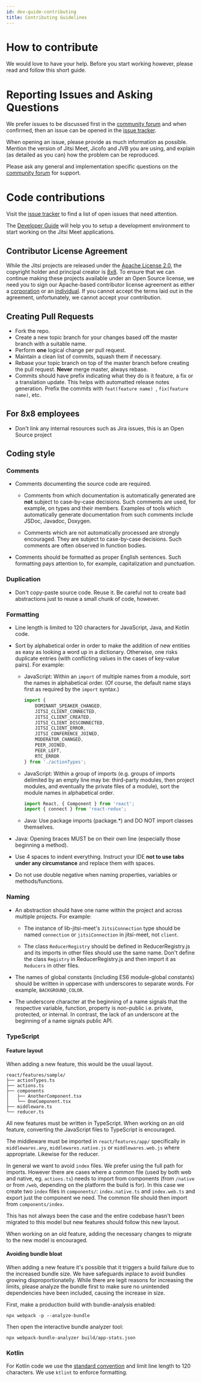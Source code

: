```yaml
---
id: dev-guide-contributing
title: Contributing Guidelines
---
```


# How to contribute
We would love to have your help. Before you start working however, please read
and follow this short guide.

# Reporting Issues and Asking Questions

We prefer issues to be discussed first in the [community forum](https://community.jitsi.org/) and when confirmed, then an issue can be opened in the [issue tracker](https://github.com/jitsi/jitsi-meet/issues).

When opening an issue, please provide as much information as possible. Mention the version of Jitsi Meet, Jicofo and JVB you are using, and explain (as detailed as you can) how the problem can be reproduced.

Please ask any general and implementation specific questions on the [community forum](https://community.jitsi.org/) for support.

# Code contributions

Visit the [issue tracker](https://github.com/jitsi/jitsi-meet/issues) to find a list of open issues that need attention.

The [Developer Guide](dev-guide.md) will help you to setup a development environment to start working on the Jitsi Meet applications.

## Contributor License Agreement
While the Jitsi projects are released under the
[Apache License 2.0](https://github.com/jitsi/jitsi-meet/blob/master/LICENSE), the copyright
holder and principal creator is [8x8](https://www.8x8.com/). To
ensure that we can continue making these projects available under an Open Source license,
we need you to sign our Apache-based contributor
license agreement as either a [corporation](https://jitsi.org/ccla) or an
[individual](https://jitsi.org/icla). If you cannot accept the terms laid out
in the agreement, unfortunately, we cannot accept your contribution.

## Creating Pull Requests
- Fork the repo.
- Create a new topic branch for your changes based off the master branch with a suitable name.
- Perform **one** logical change per pull request.
- Maintain a clean list of commits, squash them if necessary.
- Rebase your topic branch on top of the master branch before creating the pull
 request. **Never** merge master, always rebase.
- Commits should have prefix indicating what they do is it feature, a fix or a translation update. This helps with automatted release notes generation. Prefix the commits with `feat(feature name) `, `fix(feature name)`, etc.

## For 8x8 employees
- Don't link any internal resources such as Jira issues, this is an Open Source project

## Coding style

### Comments

* Comments documenting the source code are required.

  * Comments from which documentation is automatically generated are **not**
    subject to case-by-case decisions. Such comments are used, for example, on
    types and their members. Examples of tools which automatically generate
    documentation from such comments include JSDoc, Javadoc, Doxygen.

  * Comments which are not automatically processed are strongly encouraged. They
    are subject to case-by-case decisions. Such comments are often observed in
    function bodies.

* Comments should be formatted as proper English sentences. Such formatting pays
  attention to, for example, capitalization and punctuation.

### Duplication

* Don't copy-paste source code. Reuse it. Be careful not to create bad abstractions just to reuse a small chunk of code, however.

### Formatting

* Line length is limited to 120 characters for JavaScript, Java, and Kotlin code.

* Sort by alphabetical order in order to make the addition of new entities as
  easy as looking a word up in a dictionary. Otherwise, one risks duplicate
  entries (with conflicting values in the cases of key-value pairs). For
  example:

  * JavaScript: Within an `import` of multiple names from a module, sort the names in
    alphabetical order. (Of course, the default name stays first as required by
    the `import` syntax.)

    ````javascript
    import {
        DOMINANT_SPEAKER_CHANGED,
        JITSI_CLIENT_CONNECTED,
        JITSI_CLIENT_CREATED,
        JITSI_CLIENT_DISCONNECTED,
        JITSI_CLIENT_ERROR,
        JITSI_CONFERENCE_JOINED,
        MODERATOR_CHANGED,
        PEER_JOINED,
        PEER_LEFT,
        RTC_ERROR
    } from './actionTypes';
    ````

  * JavaScript: Within a group of imports (e.g. groups of imports delimited by an empty line
    may be: third-party modules, then project modules, and eventually the
    private files of a module), sort the module names in alphabetical order.

    ````javascript
    import React, { Component } from 'react';
    import { connect } from 'react-redux';
    ````
  * Java: Use package imports (package.*) and DO NOT import classes themselves.

* Java: Opening braces MUST be on their own line (especially those beginning a method).

* Use 4 spaces to indent everything. Instruct your IDE **not to use tabs under any circumstance** and replace them with spaces.

* Do not use double negative when naming properties, variables or methods/functions.

### Naming

* An abstraction should have one name within the project and across multiple
  projects. For example:

  * The instance of lib-jitsi-meet's `JitsiConnection` type should be named
    `connection` or `jitsiConnection` in jitsi-meet, not `client`.

  * The class `ReducerRegistry` should be defined in ReducerRegistry.js and its
    imports in other files should use the same name. Don't define the class
    `Registry` in ReducerRegistry.js and then import it as `Reducers` in other
    files.

* The names of global constants (including ES6 module-global constants) should
  be written in uppercase with underscores to separate words. For example,
  `BACKGROUND_COLOR`.

* The underscore character at the beginning of a name signals that the
  respective variable, function, property is non-public i.e. private, protected,
  or internal. In contrast, the lack of an underscore at the beginning of a name
  signals public API.

### TypeScript

#### Feature layout

When adding a new feature, this would be the usual layout.

```
react/features/sample/
├── actionTypes.ts
├── actions.ts
├── components
│   ├── AnotherComponent.tsx
│   └── OneComponent.tsx
├── middleware.ts
└── reducer.ts
```

All new features must be written in TypeScript. When working on an old feature,
converting the JavaScript files to TypeScript is encouraged.

The middleware must be imported in `react/features/app/` specifically
in `middlewares.any`, `middlewares.native.js` or `middlewares.web.js` where appropriate.
Likewise for the reducer.

In general we want to avoid `index` files. We prefer using the full path for imports.
However there are cases where a common file (used by both web and native, eg. `actions.ts`)
needs to import from components (from `/native` or from `/web`, depending on the platform the build is for).
In this case we create two `index` files in `components/`: `index.native.ts` and `index.web.ts` and export
just the component we need. The common file should then import from `components/index`.

This has not always been the case and the entire codebase hasn't been migrated to
this model but new features should follow this new layout.

When working on an old feature, adding the necessary changes to migrate to the new
model is encouraged.

#### Avoiding bundle bloat

When adding a new feature it's possible that it triggers a build failure due to the increased bundle size. We have safeguards inplace to avoid bundles growing disproportionatelly. While there are legit reasons for increasing the limits, please analyze the bundle first to make sure no unintended dependencies have been included, causing the increase in size.

First, make a production build with bundle-analysis enabled:

```
npx webpack -p --analyze-bundle
```

Then open the interactive bundle analyzer tool:

```
npx webpack-bundle-analyzer build/app-stats.json
```

### Kotlin

For Kotlin code we use the [standard convention](https://kotlinlang.org/docs/coding-conventions.html) and limit line length to 120 characters. We use `ktlint` to enforce formatting.
